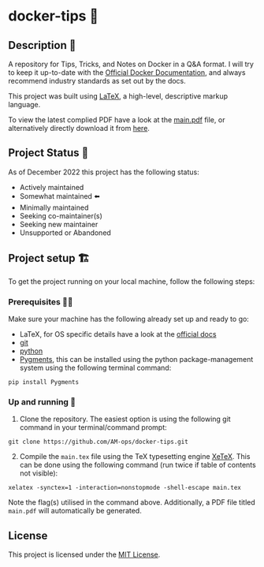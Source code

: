# docker-tips 🐋

## Description 📝
A repository for Tips, Tricks, and Notes on Docker in a Q&A format. I will try to keep it up-to-date with the [Official Docker Documentation](https://docs.docker.com/), and always recommend industry standards as set out by the docs.

This project was built using [LaTeX](https://latex-project.org/), a high-level, descriptive markup language.

To view the latest complied PDF have a look at the [main.pdf](/main.pdf) file, or alternatively directly download it from [here](https://github.com/AM-ops/docker-tips/raw/main/main.pdf).

## Project Status 📶
As of December 2022 this project has the following status:

- Actively maintained
- Somewhat maintained ⬅️
- Minimally maintained
- Seeking co-maintainer(s)
- Seeking new maintainer
- Unsupported or Abandoned

## Project setup 🏗️

To get the project running on your local machine, follow the following steps:

### Prerequisites 🧑‍💻
Make sure your machine has the following already set up and ready to go:
- LaTeX, for OS specific details have a look at the [official docs](https://www.latex-project.org/get/)
- [git](https://git-scm.com/)
- [python](https://www.python.org/)
- [Pygments](https://pygments.org/), this can be installed using the python package-management system using the following terminal command:

```shell
pip install Pygments
```

### Up and running 🏃 

1. Clone the repository. The easiest option is using the following git command in your terminal/command prompt:
```shell
git clone https://github.com/AM-ops/docker-tips.git
```

2. Compile the `main.tex` file using the TeX typesetting engine [XeTeX](http://xetex.sourceforge.net/). This can be done using the following command (run twice if table of contents not visible):

```shell
xelatex -synctex=1 -interaction=nonstopmode -shell-escape main.tex
```

Note the flag(s) utilised in the command above. Additionally, a PDF file titled `main.pdf` will automatically be generated.

## License
This project is licensed under the [MIT License](LICENSE).
